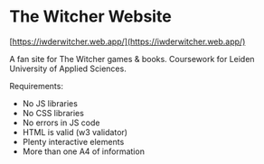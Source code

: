 # The Witcher Website

[https://iwderwitcher.web.app/](https://iwderwitcher.web.app/)

A fan site for The Witcher games &amp; books. Coursework for Leiden University of Applied Sciences.

Requirements:
- No JS libraries
- No CSS libraries
- No errors in JS code
- HTML is valid (w3 validator)
- Plenty interactive elements
- More than one A4 of information
